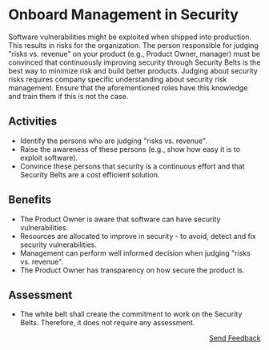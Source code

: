# Onboard Management in Security

Software vulnerabilities might be exploited when shipped into production. This results in risks for the organization. The person responsible for judging "risks vs. revenue" on your product (e.g., Product Owner, manager) must be convinced that continuously improving security through Security Belts is the best way to minimize risk and build better products. Judging about security risks requires company specific understanding about security risk management. Ensure that the aforementioned roles have this knowledge and train them if this is not the case.

## Activities

- Identify the persons who are judging "risks vs. revenue".
- Raise the awareness of these persons (e.g., show how easy it is to exploit software).
- Convince these persons that security is a continuous effort and that Security Belts are a cost efficient solution.

## Benefits

- The Product Owner is aware that software can have security vulnerabilities.
- Resources are allocated to improve in security - to avoid, detect and fix security vulnerabilities.
- Management can perform well informed decision when judging "risks vs. revenue".
- The Product Owner has transparency on how secure the product is.

## Assessment

- The white belt shall create the commitment to work on the Security Belts. Therefore, it does not require any assessment.

<p align="right"><a href="https://www.surveymonkey.de/r/MNWNVRB">Send Feedback</a></p>
